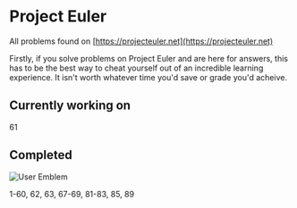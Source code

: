 # Project Euler

All problems found on [https://projecteuler.net](https://projecteuler.net)

Firstly, if you solve problems on Project Euler and are here for answers, this has to be the best way to cheat yourself out of an incredible learning experience. It isn't worth whatever time you'd save or grade you'd acheive.

## Currently working on

61

## Completed

![User Emblem](https://projecteuler.net/profile/milespossing.png)

1-60, 62, 63, 67-69, 81-83, 85, 89
